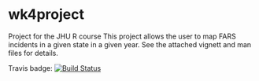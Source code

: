 # wk4project
Project for the JHU R course
This project allows the user to map FARS incidents in a given state in a given year. See the attached vignett and man files for details. 

Travis badge:
[![Build Status](https://travis-ci.org/expo45/wk4project.svg?branch=master)](https://travis-ci.org/expo45/wk4project)
